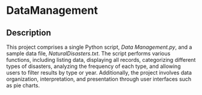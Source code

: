 # DataManagement
## Description
This project comprises a single Python script, _Data Management.py_, and a sample data file, _NaturalDisasters.txt_. The script performs various functions, including listing data, displaying all records, categorizing different types of disasters, analyzing the frequency of each type, and allowing users to filter results by type or year. Additionally, the project involves data organization, interpretation, and presentation through user interfaces such as pie charts.
